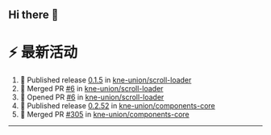 ## Hi there 👋

<!--

**Here are some ideas to get you started:**

🙋‍♀️ A short introduction - what is your organization all about?
🌈 Contribution guidelines - how can the community get involved?
👩‍💻 Useful resources - where can the community find your docs? Is there anything else the community should know?
🍿 Fun facts - what does your team eat for breakfast?
🧙 Remember, you can do mighty things with the power of [Markdown](https://docs.github.com/github/writing-on-github/getting-started-with-writing-and-formatting-on-github/basic-writing-and-formatting-syntax)
-->


# ⚡ 最新活动

<!--START_SECTION:activity-->
1. 🚀 Published release [0.1.5](https://github.com/kne-union/scroll-loader/releases/tag/0.1.5) in [kne-union/scroll-loader](https://github.com/kne-union/scroll-loader)
2. 🎉 Merged PR [#6](https://github.com/kne-union/scroll-loader/pull/6) in [kne-union/scroll-loader](https://github.com/kne-union/scroll-loader)
3. 💪 Opened PR [#6](https://github.com/kne-union/scroll-loader/pull/6) in [kne-union/scroll-loader](https://github.com/kne-union/scroll-loader)
4. 🚀 Published release [0.2.52](https://github.com/kne-union/components-core/releases/tag/0.2.52) in [kne-union/components-core](https://github.com/kne-union/components-core)
5. 🎉 Merged PR [#305](https://github.com/kne-union/components-core/pull/305) in [kne-union/components-core](https://github.com/kne-union/components-core)
<!--END_SECTION:activity-->

---
